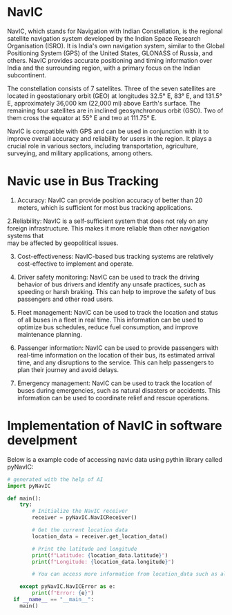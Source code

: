 
 # NavIC

NavIC, which stands for Navigation with Indian Constellation, is the regional satellite navigation system developed by the Indian Space Research Organisation (ISRO). It is India's own navigation system, similar to the Global Positioning System (GPS) of the United States, GLONASS of Russia, and others. NavIC provides accurate positioning and timing information over India and the surrounding region, with a primary focus on the Indian subcontinent.

The constellation consists of 7 satellites. Three of the seven satellites are located in geostationary orbit (GEO) at longitudes 32.5° E, 83° E, and 131.5° E, approximately 36,000 km (22,000 mi) above Earth's surface. The remaining four satellites are in inclined geosynchronous orbit (GSO). Two of them cross the equator at 55° E and two at 111.75° E.

NavIC is compatible with GPS and can be used in conjunction with it to improve overall accuracy and reliability for users in the region. It plays a crucial role in various sectors, including transportation, agriculture, surveying, and military applications, among others.

# Navic use in Bus Tracking 

1. Accuracy: NavIC can provide position accuracy of better than 20 meters, which is sufficient for most bus tracking applications.
   
 2.Reliability: NavIC is a self-sufficient system that does not rely on any foreign infrastructure. This makes it more reliable than other navigation systems that  
 may be affected by geopolitical issues.

3. Cost-effectiveness: NavIC-based bus tracking systems are relatively cost-effective to implement and operate.

4. Driver safety monitoring: NavIC can be used to track the driving behavior of bus drivers and identify any unsafe practices, such as speeding or harsh braking. This can help to improve the safety of bus passengers and other road users.

5. Fleet management: NavIC can be used to track the location and status of all buses in a fleet in real time. This information can be used to optimize bus schedules, reduce fuel consumption, and improve maintenance planning.

6. Passenger information: NavIC can be used to provide passengers with real-time information on the location of their bus, its estimated arrival time, and any disruptions to the service. This can help passengers to plan their journey and avoid delays.

7. Emergency management: NavIC can be used to track the location of buses during emergencies, such as natural disasters or accidents. This information can be used to coordinate relief and rescue operations.

# Implementation of NavIC in software develpment

Below is a example code of accessing navic data using pythin library called pyNavIC:
```python
# generated with the help of AI
import pyNavIC

def main():
    try:
        # Initialize the NavIC receiver
        receiver = pyNavIC.NavICReceiver()

        # Get the current location data
        location_data = receiver.get_location_data()

        # Print the latitude and longitude
        print(f"Latitude: {location_data.latitude}")
        print(f"Longitude: {location_data.longitude}")

        # You can access more information from location_data such as altitude, speed, etc.

    except pyNavIC.NavICError as e:
        print(f"Error: {e}")
  if __name__ == "__main__":
    main()
```

